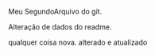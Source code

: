 Meu SegundoArquivo do git.

Alteração de dados do readme.

qualquer coisa nova.
alterado e atualizado
